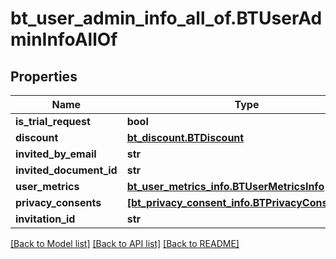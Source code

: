 # bt_user_admin_info_all_of.BTUserAdminInfoAllOf

## Properties
Name | Type | Description | Notes
------------ | ------------- | ------------- | -------------
**is_trial_request** | **bool** |  | [optional] 
**discount** | [**bt_discount.BTDiscount**](BTDiscount.md) |  | [optional] 
**invited_by_email** | **str** |  | [optional] 
**invited_document_id** | **str** |  | [optional] 
**user_metrics** | [**bt_user_metrics_info.BTUserMetricsInfo**](BTUserMetricsInfo.md) |  | [optional] 
**privacy_consents** | [**[bt_privacy_consent_info.BTPrivacyConsentInfo]**](BTPrivacyConsentInfo.md) |  | [optional] 
**invitation_id** | **str** |  | [optional] 

[[Back to Model list]](../README.md#documentation-for-models) [[Back to API list]](../README.md#documentation-for-api-endpoints) [[Back to README]](../README.md)


